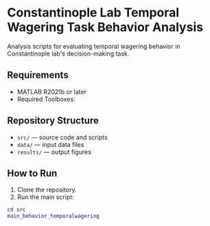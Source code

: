 # Constantinople Lab Temporal Wagering Task Behavior Analysis

Analysis scripts for evaluating temporal wagering behavior in Constantinople lab's decision-making task.

## Requirements

- MATLAB R2021b or later
- Required Toolboxes:

## Repository Structure

- `src/` — source code and scripts
- `data/` — input data files
- `results/` — output figures

## How to Run

1. Clone the repository.
2. Run the main script:

```matlab
cd src
main_behavior_temporalwagering
